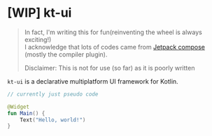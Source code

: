 # [WIP] kt-ui
> In fact, I'm writing this for fun(reinventing the wheel is always exciting!)  
> I acknowledge that lots of codes came from [Jetpack compose](https://android.googlesource.com/platform/frameworks/support/+/refs/heads/androidx-master-dev/compose/) (mostly the compiler plugin).
>
> Disclaimer: This is not for use (so far) as it is poorly written

`kt-ui` is a declarative multiplatform UI framework for Kotlin.

```kotlin
// currently just pseudo code

@Widget
fun Main() {
    Text("Hello, world!")
}
```
